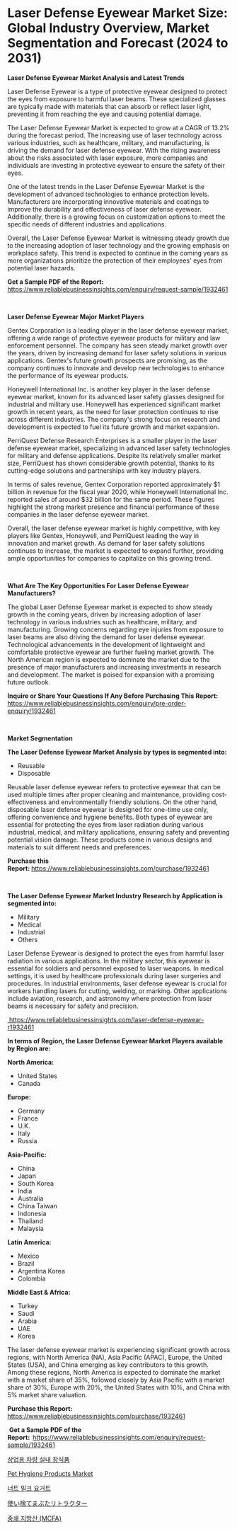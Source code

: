 <p><h1>Laser Defense Eyewear Market Size: Global Industry Overview, Market Segmentation and Forecast (2024 to 2031)</h1></p><p><strong>Laser Defense Eyewear Market Analysis and Latest Trends</strong></p>
<p><p>Laser Defense Eyewear is a type of protective eyewear designed to protect the eyes from exposure to harmful laser beams. These specialized glasses are typically made with materials that can absorb or reflect laser light, preventing it from reaching the eye and causing potential damage.</p><p>The Laser Defense Eyewear Market is expected to grow at a CAGR of 13.2% during the forecast period. The increasing use of laser technology across various industries, such as healthcare, military, and manufacturing, is driving the demand for laser defense eyewear. With the rising awareness about the risks associated with laser exposure, more companies and individuals are investing in protective eyewear to ensure the safety of their eyes.</p><p>One of the latest trends in the Laser Defense Eyewear Market is the development of advanced technologies to enhance protection levels. Manufacturers are incorporating innovative materials and coatings to improve the durability and effectiveness of laser defense eyewear. Additionally, there is a growing focus on customization options to meet the specific needs of different industries and applications.</p><p>Overall, the Laser Defense Eyewear Market is witnessing steady growth due to the increasing adoption of laser technology and the growing emphasis on workplace safety. This trend is expected to continue in the coming years as more organizations prioritize the protection of their employees' eyes from potential laser hazards.</p></p>
<p><strong>Get a Sample PDF of the Report:&nbsp;</strong> <a href="https://www.reliablebusinessinsights.com/enquiry/request-sample/1932461">https://www.reliablebusinessinsights.com/enquiry/request-sample/1932461</a></p>
<p>&nbsp;</p>
<p><strong>Laser Defense Eyewear Major Market Players</strong></p>
<p><p>Gentex Corporation is a leading player in the laser defense eyewear market, offering a wide range of protective eyewear products for military and law enforcement personnel. The company has seen steady market growth over the years, driven by increasing demand for laser safety solutions in various applications. Gentex's future growth prospects are promising, as the company continues to innovate and develop new technologies to enhance the performance of its eyewear products.</p><p>Honeywell International Inc. is another key player in the laser defense eyewear market, known for its advanced laser safety glasses designed for industrial and military use. Honeywell has experienced significant market growth in recent years, as the need for laser protection continues to rise across different industries. The company's strong focus on research and development is expected to fuel its future growth and market expansion.</p><p>PerriQuest Defense Research Enterprises is a smaller player in the laser defense eyewear market, specializing in advanced laser safety technologies for military and defense applications. Despite its relatively smaller market size, PerriQuest has shown considerable growth potential, thanks to its cutting-edge solutions and partnerships with key industry players.</p><p>In terms of sales revenue, Gentex Corporation reported approximately $1 billion in revenue for the fiscal year 2020, while Honeywell International Inc. reported sales of around $32 billion for the same period. These figures highlight the strong market presence and financial performance of these companies in the laser defense eyewear market.</p><p>Overall, the laser defense eyewear market is highly competitive, with key players like Gentex, Honeywell, and PerriQuest leading the way in innovation and market growth. As demand for laser safety solutions continues to increase, the market is expected to expand further, providing ample opportunities for companies to capitalize on this growing trend.</p></p>
<p>&nbsp;</p>
<p><strong>What Are The Key Opportunities For Laser Defense Eyewear Manufacturers?</strong></p>
<p><p>The global Laser Defense Eyewear market is expected to show steady growth in the coming years, driven by increasing adoption of laser technology in various industries such as healthcare, military, and manufacturing. Growing concerns regarding eye injuries from exposure to laser beams are also driving the demand for laser defense eyewear. Technological advancements in the development of lightweight and comfortable protective eyewear are further fueling market growth. The North American region is expected to dominate the market due to the presence of major manufacturers and increasing investments in research and development. The market is poised for expansion with a promising future outlook.</p></p>
<p><strong>Inquire or Share Your Questions If Any Before Purchasing This Report:</strong> <a href="https://www.reliablebusinessinsights.com/enquiry/pre-order-enquiry/1932461">https://www.reliablebusinessinsights.com/enquiry/pre-order-enquiry/1932461</a></p>
<p>&nbsp;</p>
<p><strong>Market Segmentation</strong></p>
<p><strong>The Laser Defense Eyewear Market Analysis by types is segmented into:</strong></p>
<p><ul><li>Reusable</li><li>Disposable</li></ul></p>
<p><p>Reusable laser defense eyewear refers to protective eyewear that can be used multiple times after proper cleaning and maintenance, providing cost-effectiveness and environmentally friendly solutions. On the other hand, disposable laser defense eyewear is designed for one-time use only, offering convenience and hygiene benefits. Both types of eyewear are essential for protecting the eyes from laser radiation during various industrial, medical, and military applications, ensuring safety and preventing potential vision damage. These products come in various designs and materials to suit different needs and preferences.</p></p>
<p><strong>Purchase this Report:&nbsp;</strong><a href="https://www.reliablebusinessinsights.com/purchase/1932461">https://www.reliablebusinessinsights.com/purchase/1932461</a></p>
<p>&nbsp;</p>
<p><strong>The Laser Defense Eyewear Market Industry Research by Application is segmented into:</strong></p>
<p><ul><li>Military</li><li>Medical</li><li>Industrial</li><li>Others</li></ul></p>
<p><p>Laser Defense Eyewear is designed to protect the eyes from harmful laser radiation in various applications. In the military sector, this eyewear is essential for soldiers and personnel exposed to laser weapons. In medical settings, it is used by healthcare professionals during laser surgeries and procedures. In industrial environments, laser defense eyewear is crucial for workers handling lasers for cutting, welding, or marking. Other applications include aviation, research, and astronomy where protection from laser beams is necessary for safety and precision.</p></p>
<p><a href="https://www.reliablebusinessinsights.com/laser-defense-eyewear-r1932461">&nbsp;https://www.reliablebusinessinsights.com/laser-defense-eyewear-r1932461</a></p>
<p><strong>In terms of Region, the Laser Defense Eyewear Market Players available by Region are:</strong></p>
<p>
    <p> <strong> North America: </strong>
        <ul>
            <li>United States</li>
            <li>Canada</li>
        </ul>
        </p> 
    <p> <strong> Europe: </strong>
        <ul>
            <li>Germany</li>
            <li>France</li>
            <li>U.K.</li>
            <li>Italy</li>
            <li>Russia</li>
        </ul>
        </p> 
    <p> <strong> Asia-Pacific: </strong>
        <ul>
            <li>China</li>
            <li>Japan</li>
            <li>South Korea</li>
            <li>India</li>
            <li>Australia</li>
            <li>China Taiwan</li>
            <li>Indonesia</li>
            <li>Thailand</li>
            <li>Malaysia</li>
        </ul>
        </p> 
    <p> <strong> Latin America: </strong>
        <ul>
            <li>Mexico</li>
            <li>Brazil</li>
            <li>Argentina Korea</li>
            <li>Colombia</li>
        </ul>
        </p> 
    <p> <strong> Middle East & Africa: </strong>
        <ul>
            <li>Turkey</li>
            <li>Saudi</li>
            <li>Arabia</li>
            <li>UAE</li>
            <li>Korea</li>
        </ul>
    </p>
    </p>
<p><p>The laser defense eyewear market is experiencing significant growth across regions, with North America (NA), Asia Pacific (APAC), Europe, the United States (USA), and China emerging as key contributors to this growth. Among these regions, North America is expected to dominate the market with a market share of 35%, followed closely by Asia Pacific with a market share of 30%, Europe with 20%, the United States with 10%, and China with 5% market share valuation.</p></p>
<p><strong>Purchase this Report: </strong><a href="https://www.reliablebusinessinsights.com/purchase/1932461">https://www.reliablebusinessinsights.com/purchase/1932461</a></p>
<p>&nbsp;<strong>Get a Sample PDF of the Report:&nbsp;&nbsp;</strong><a href="https://www.reliablebusinessinsights.com/enquiry/request-sample/1932461">https://www.reliablebusinessinsights.com/enquiry/request-sample/1932461</a></p>
<p><strong></strong></p>
<p><p><a href="https://medium.com/@bryanturray6576/%EC%83%81%EC%9A%A9-%EC%B0%A8%EB%9F%89-%EC%8B%9C%ED%8A%B8-%EC%8B%9C%EC%9E%A5-%EB%8F%99%ED%96%A5-%EB%B0%8F-%EB%B6%84%EC%84%9D-%EB%AF%B8%EB%9E%98-%EC%84%B1%EC%9E%A5%EC%9D%98-%EA%B8%B0%ED%9A%8C%EC%99%80-%EB%8F%84%EC%A0%84-2024-2031-c3480723a352">상업용 차량 실내 장식품</a></p><p><a href="https://github.com/syaifulanwaramsyori/Market-Research-Report-List-1/blob/main/pet-hygiene-products-market.md">Pet Hygiene Products Market</a></p><p><a href="https://github.com/crfsywufhm81415/Market-Research-Report-List-2/blob/main/8617762150451.md">너트 밀크 요거트</a></p><p><a href="https://github.com/charm854/Market-Research-Report-List-1/blob/main/6904546142688.md">使い捨てまぶたリトラクター</a></p><p><a href="https://github.com/DavidCarter19662022/Market-Research-Report-List-1/blob/main/5614672150450.md">중쇄 지방산 (MCFA)</a></p></p>